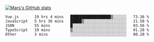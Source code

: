 [![Mars's GitHub stats](https://github-readme-stats.vercel.app/api?username=unbrain)](https://github.com/unbrain/github-readme-stats)

<!--START_SECTION:waka-->

```text
Vue.js       19 hrs 4 mins   ██████████████████▒░░░░░░   73.36 %
JavaScript   5 hrs 36 mins   █████▒░░░░░░░░░░░░░░░░░░░   21.58 %
JSON         55 mins         █░░░░░░░░░░░░░░░░░░░░░░░░   03.56 %
TypeScript   19 mins         ▒░░░░░░░░░░░░░░░░░░░░░░░░   01.28 %
Other        3 mins          ░░░░░░░░░░░░░░░░░░░░░░░░░   00.20 %
```

<!--END_SECTION:waka-->
